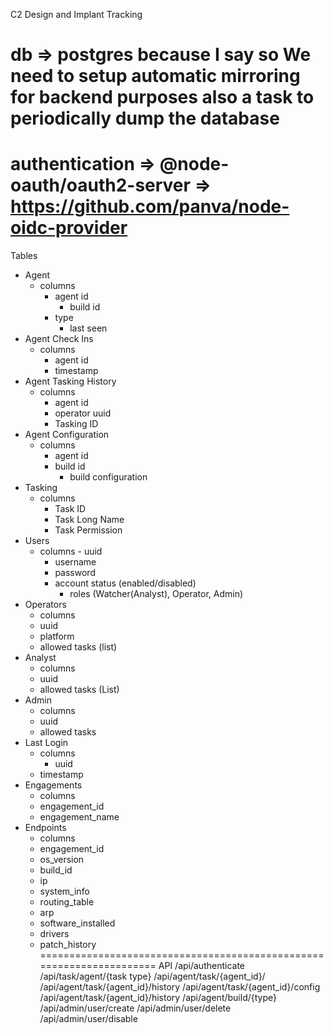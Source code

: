 C2 Design and Implant Tracking



db => postgres because I say so
We need to setup automatic mirroring for backend purposes
also a task to periodically dump the database 
=====================================================================

authentication 
	=> @node-oauth/oauth2-server
  => https://github.com/panva/node-oidc-provider   
=====================================================================
Tables
- Agent
  - columns
	- agent id
        - build id
	- type
        - last seen
- Agent Check Ins
  - columns
	- agent id
  	- timestamp
- Agent Tasking History
  - columns
	- agent id
	- operator uuid
	- Tasking ID
- Agent Configuration
  - columns
	- agent id
	- build id
        - build configuration
- Tasking
  - columns
	- Task ID
	- Task Long Name
	- Task Permission
- Users
  - columns
        - uuid
	- username
	- password
	- account status (enabled/disabled)
    	- roles (Watcher(Analyst), Operator, Admin)
- Operators
   - columns
	- uuid
	- platform
	- allowed tasks (list)
- Analyst
   - columns
	- uuid
	- allowed tasks (List)
- Admin
   - columns
	- uuid
	- allowed tasks
- Last Login
   - columns
        - uuid
	- timestamp
- Engagements
   - columns
	- engagement_id
	- engagement_name
- Endpoints
   - columns
	- engagement_id
	- os_version
	- build_id
	- ip
	- system_info
	- routing_table
	- arp
	- software_installed
	- drivers
	- patch_history
=====================================================================
API
 /api/authenticate
 /api/task/agent/{task type}
 /api/agent/task/{agent_id}/
 /api/agent/task/{agent_id}/history
 /api/agent/task/{agent_id}/config
 /api/agent/task/{agent_id}/history
 /api/agent/build/{type}
 /api/admin/user/create
 /api/admin/user/delete
 /api/admin/user/disable